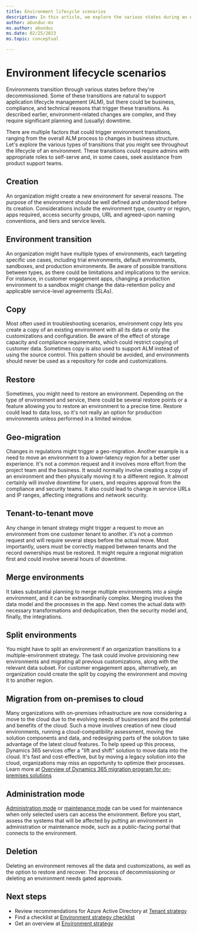 ```yaml
---
title: Environment lifecycle scenarios
description: In this article, we explore the various states during an environment lifecycle, from creation until decommissioning.
author: abunduc-ms
ms.author: abunduc
ms.date: 02/25/2023
ms.topic: conceptual

---
```


# Environment lifecycle scenarios

Environments transition through various states before they're decommissioned. Some of these transitions are natural to support application lifecycle management (ALM), but there could be business, compliance, and technical reasons that trigger these transitions. As described earlier, environment-related changes are complex, and they require significant planning and (usually) downtime.

There are multiple factors that could trigger environment transitions, ranging from the overall ALM process to changes in business structure. Let's explore the various types of transitions that you might see throughout the lifecycle of an environment. These transitions could require admins with appropriate roles to self-serve and, in some cases, seek assistance from product support teams.

## Creation

An organization might create a new environment for several reasons. The purpose of the environment should be well defined and understood before its creation. Considerations include the environment type, country or region, apps required, access security groups, URL and agreed-upon naming conventions, and tiers and service levels.  

## Environment transition

An organization might have multiple types of environments, each targeting specific use cases, including trial environments, default environments, sandboxes, and production environments. Be aware of possible transitions between types, as there could be limitations and implications to the service. For instance, in customer engagement apps, changing a production environment to a sandbox might change the data-retention policy and applicable service-level agreements (SLAs).

## Copy

Most often used in troubleshooting scenarios, environment copy lets you create a copy of an existing environment with all its data or only the customizations and configuration. Be aware of the effect of storage capacity and compliance requirements, which could restrict copying of customer data. Sometimes copy is also used to support ALM instead of using the source control. This pattern should be avoided, and environments should never be used as a repository for code and customizations.

## Restore

Sometimes, you might need to restore an environment. Depending on the type of environment and service, there could be several restore points or a feature allowing you to restore an environment to a precise time. Restore could lead to data loss, so it's not really an option for production environments unless performed in a limited window.

## Geo-migration

Changes in regulations might trigger a geo-migration. Another example is a need to move an environment to a lower-latency region for a better user experience. It's not a common request and it involves more effort from the project team and the business. It would normally involve creating a copy of an environment and then physically moving it to a different region. It almost certainly will involve downtime for users, and requires approval from the compliance and security teams. It also could lead to change in service URLs and IP ranges, affecting integrations and network security.

## Tenant-to-tenant move

Any change in tenant strategy might trigger a request to move an environment from one customer tenant to another. it's not a common request and will require several steps before the actual move. Most importantly, users must be correctly mapped between tenants and the record ownerships must be restored. It might require a regional migration first and could involve several hours of downtime.

## Merge environments

It takes substantial planning to merge multiple environments into a single environment, and it can be extraordinarily complex. Merging involves the data model and the processes in the app. Next comes the actual data with necessary transformations and deduplication, then the security model and, finally, the integrations.

## Split environments

You might have to split an environment if an organization transitions to a multiple-environment strategy. The task could involve provisioning new environments and migrating all previous customizations, along with the relevant data subset. For customer engagement apps, alternatively, an organization could create the split by copying the environment and moving it to another region.

## Migration from on-premises to cloud

Many organizations with on-premises infrastructure are now considering a move to the cloud due to the evolving needs of businesses and the potential and benefits of the cloud. Such a move involves creation of new cloud environments, running a cloud-compatibility assessment, moving the solution components and data, and redesigning parts of the solution to take advantage of the latest cloud features. To help speed up this process, Dynamics 365 services offer a "lift and shift" solution to move data into the cloud. It's fast and cost-effective, but by moving a legacy solution into the cloud, organizations may miss an opportunity to optimize their processes. Learn more at [Overview of Dynamics 365 migration program for on-premises solutions](/dynamics365/get-started/migration/migration-overview.md)

## Administration mode

[Administration mode](/power-platform/admin/admin-mode) or [maintenance mode](/dynamics365/fin-ops-core/dev-itpro/deployment/maintenanceoperationsguide-newinfrastructure) can be used for maintenance when only selected users can access the environment. Before you start, assess the systems that will be affected by putting an environment in administration or maintenance mode, such as a public-facing portal that connects to the environment.

## Deletion

Deleting an environment removes all the data and customizations, as well as the option to restore and recover. The process of decommissioning or deleting an environment needs gated approvals.

## Next steps

- Review recommendations for Azure Active Directory at [Tenant strategy](environment-strategy-tenant-strategy.md)  
- Find a checklist at [Environment strategy checklist](environment-strategy-checklist.md)  
- Get an overview at [Environment strategy](environment-strategy-overview.md)  
